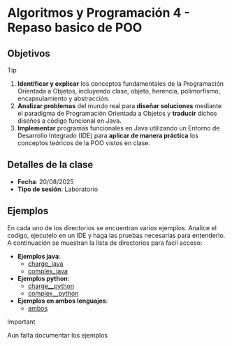 # Algoritmos y Programación 4 - Repaso basico de POO

## Objetivos

>[!TIP]
> 1.  **Identificar y explicar** los conceptos fundamentales de la Programación Orientada a Objetos, incluyendo clase, objeto, herencia, polimorfismo, encapsulamiento y abstracción.
> 2.  **Analizar problemas** del mundo real para **diseñar soluciones** mediante el paradigma de Programación Orientada a Objetos y **traducir** dichos diseños a código funcional en Java.
> 3.  **Implementar** programas funcionales en Java utilizando un Entorno de Desarrollo Integrado (IDE) para **aplicar de manera práctica** los conceptos teóricos de la POO vistos en clase.

## Detalles de la clase

* **Fecha**: 20/08/2025
* **Tipo de sesión**: Laboratorio 

## Ejemplos 

En cada uno de los directorios se encuentran varios ejemplos. Analice el codigo, ejecutelo en un IDE y haga las pruebas necesarias para entenderlo. A continuación se muestran la lista de directorios para facil acceso:
* **Ejemplos java**:
  * [charge_java](charge_java/)
  * [complex_java](complex_java/)
* **Ejemplos python**:
  * [charge__python](charge__python/)
  * [complex__python](complex__python/)
* **Ejemplos en ambos lenguajes**:
  * [ambos](ambos/)

> [!Important]
> Aun falta documentar los ejemplos
